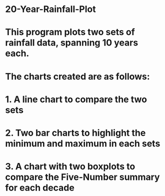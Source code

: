 ﻿# 20-Year-Rainfall-Plot
# This program plots two sets of rainfall data, spanning 10 years each.  
# The charts created are as follows:
# 1. A line chart to compare the two sets
# 2. Two bar charts to highlight the minimum and maximum in each sets
# 3. A chart with two boxplots to compare the Five-Number summary for each decade
